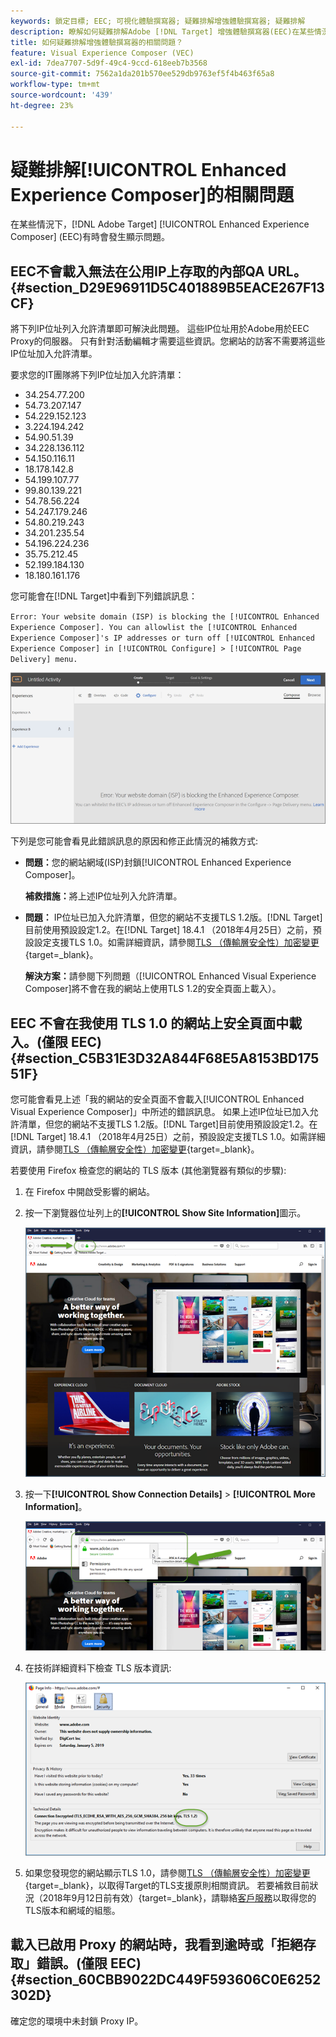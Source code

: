 ```yaml
---
keywords: 鎖定目標; EEC; 可視化體驗撰寫器; 疑難排解增強體驗撰寫器; 疑難排解
description: 瞭解如何疑難排解Adobe [!DNL Target] 增強體驗撰寫器(EEC)在某些情況下有時會發生的問題。
title: 如何疑難排解增強體驗撰寫器的相關問題？
feature: Visual Experience Composer (VEC)
exl-id: 7dea7707-5d9f-49c4-9ccd-618eeb7b3568
source-git-commit: 7562a1da201b570ee529db9763ef5f4b463f65a8
workflow-type: tm+mt
source-wordcount: '439'
ht-degree: 23%

---
```


# 疑難排解[!UICONTROL Enhanced Experience Composer]的相關問題

在某些情況下，[!DNL Adobe Target] [!UICONTROL Enhanced Experience Composer] (EEC)有時會發生顯示問題。

## EEC不會載入無法在公用IP上存取的內部QA URL。 {#section_D29E96911D5C401889B5EACE267F13CF}

將下列IP位址列入允許清單即可解決此問題。 這些IP位址用於Adobe用於EEC Proxy的伺服器。 只有針對活動編輯才需要這些資訊。您網站的訪客不需要將這些IP位址加入允許清單。

要求您的IT團隊將下列IP位址加入允許清單：

* 34.254.77.200
* 54.73.207.147
* 54.229.152.123
* 3.224.194.242
* 54.90.51.39
* 34.228.136.112
* 54.150.116.11
* 18.178.142.8
* 54.199.107.77
* 99.80.139.221
* 54.78.56.224
* 54.247.179.246
* 54.80.219.243
* 34.201.235.54
* 54.196.224.236
* 35.75.212.45
* 52.199.184.130
* 18.180.161.176

您可能會在[!DNL Target]中看到下列錯誤訊息：

`Error: Your website domain (ISP) is blocking the [!UICONTROL Enhanced Experience Composer]. You can allowlist the [!UICONTROL Enhanced Experience Composer]'s IP addresses or turn off [!UICONTROL Enhanced Experience Composer] in [!UICONTROL Configure] > [!UICONTROL Page Delivery] menu.`

![EEC_error影像](assets/EEC_error.png)

下列是您可能會看見此錯誤訊息的原因和修正此情況的補救方式:

* **問題：**&#x200B;您的網站網域(ISP)封鎖[!UICONTROL Enhanced Experience Composer]。

  **補救措施：**&#x200B;將上述IP位址列入允許清單。

* **問題：** IP位址已加入允許清單，但您的網站不支援TLS 1.2版。[!DNL Target]目前使用預設設定1.2。在[!DNL Target] 18.4.1 （2018年4月25日）之前，預設設定支援TLS 1.0。如需詳細資訊，請參閱[TLS （傳輸層安全性）加密變更](https://experienceleague.adobe.com/docs/target-dev/developer/implementation/tls-transport-layer-security-encryption.html){target=_blank}。

  **解決方案：**&#x200B;請參閱下列問題（[!UICONTROL Enhanced Visual Experience Composer]將不會在我的網站上使用TLS 1.2的安全頁面上載入）。

## EEC 不會在我使用 TLS 1.0 的網站上安全頁面中載入。(僅限 EEC) {#section_C5B31E3D32A844F68E5A8153BD17551F}

您可能會看見上述「我的網站的安全頁面不會載入[!UICONTROL Enhanced Visual Experience Composer]」中所述的錯誤訊息。 如果上述IP位址已加入允許清單，但您的網站不支援TLS 1.2版。[!DNL Target]目前使用預設設定1.2。在[!DNL Target] 18.4.1 （2018年4月25日）之前，預設設定支援TLS 1.0。如需詳細資訊，請參閱[TLS （傳輸層安全性）加密變更](https://experienceleague.adobe.com/docs/target-dev/developer/implementation/tls-transport-layer-security-encryption.html){target=_blank}。

若要使用 Firefox 檢查您的網站的 TLS 版本 (其他瀏覽器有類似的步驟):

1. 在 Firefox 中開啟受影響的網站。
1. 按一下瀏覽器位址列上的&#x200B;**[!UICONTROL Show Site Information]**&#x200B;圖示。

   ![firefox_more_info影像](assets/firefox_more_info.png)

1. 按一下&#x200B;**[!UICONTROL Show Connection Details]** > **[!UICONTROL More Information]**。

   ![firefox_more_info_2圖片](assets/firefox_more_info_2.png)

1. 在技術詳細資料下檢查 TLS 版本資訊:

   ![firefox_more_info_3圖片](assets/firefox_more_info_3.png)

1. 如果您發現您的網站顯示TLS 1.0，請參閱[TLS （傳輸層安全性）加密變更](https://experienceleague.adobe.com/docs/target-dev/developer/implementation/tls-transport-layer-security-encryption.html){target=_blank}，以取得Target的TLS支援原則相關資訊。 若要補救目前狀況（2018年9月12日前有效）{target=_blank}，請聯絡[客戶服務](/help/main/cmp-resources-and-contact-information.md#reference_ACA3391A00EF467B87930A450050077C)以取得您的TLS版本和網域的組態。

## 載入已啟用 Proxy 的網站時，我看到逾時或「拒絕存取」錯誤。(僅限 EEC) {#section_60CBB9022DC449F593606C0E6252302D}

確定您的環境中未封鎖 Proxy IP。
